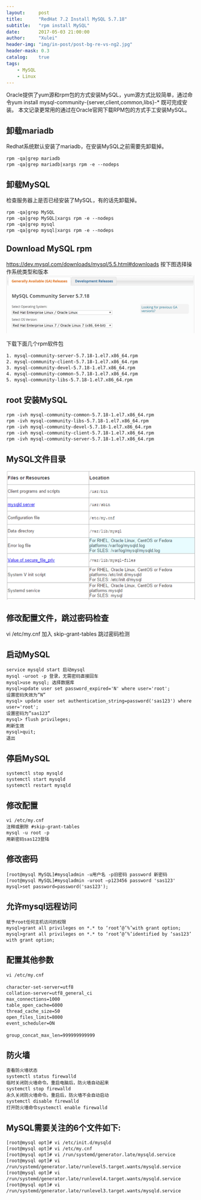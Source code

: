 ```yaml
---
layout:     post
title:      "RedHat 7.2 Install MySQL 5.7.18"
subtitle:   "rpm install MySQL"
date:       2017-05-03 21:00:00
author:     "Xulei"
header-img: "img/in-post/post-bg-re-vs-ng2.jpg"
header-mask: 0.3
catalog:    true
tags:
    - MySQL
    - Linux
---
```


> 
Oracle提供了yum源和rpm包的方式安装MySQL，yum源方式比较简单，通过命令yum install mysql-community-{server,client,common,libs}-* 既可完成安装。
本文记录更常用的通过在Oracle官网下载RPM包的方式手工安装MySQL。

## 卸载mariadb 
Redhat系统默认安装了mariadb，在安装MySQL之前需要先卸载掉。

```
rpm -qa|grep mariadb
rpm -qa|grep mariadb|xargs rpm -e --nodeps
```

## 卸载MySQL
检查服务器上是否已经安装了MySQL，有的话先卸载掉。

```
rpm -qa|grep MySQL
rpm -qa|grep MySQL|xargs rpm -e --nodeps
rpm -qa|grep mysql
rpm -qa|grep mysql|xargs rpm -e --nodeps
```

## Download MySQL rpm

https://dev.mysql.com/downloads/mysql/5.5.html#downloads
按下图选择操作系统类型和版本
![](/img/in-post/2017-05-03/download-mysql.png)

下载下面几个rpm软件包

```
1. mysql-community-server-5.7.18-1.el7.x86_64.rpm
2. mysql-community-client-5.7.18-1.el7.x86_64.rpm
3. mysql-community-devel-5.7.18-1.el7.x86_64.rpm
4. mysql-community-common-5.7.18-1.el7.x86_64.rpm
5. mysql-community-libs-5.7.18-1.el7.x86_64.rpm
```

## root 安装MySQL

```
rpm -ivh mysql-community-common-5.7.18-1.el7.x86_64.rpm
rpm -ivh mysql-community-libs-5.7.18-1.el7.x86_64.rpm
rpm -ivh mysql-community-devel-5.7.18-1.el7.x86_64.rpm
rpm -ivh mysql-community-client-5.7.18-1.el7.x86_64.rpm
rpm -ivh mysql-community-server-5.7.18-1.el7.x86_64.rpm

```

## MySQL文件目录
![](/img/in-post/2017-05-03/mysql-files.png)

## 修改配置文件，跳过密码检查
vi /etc/my.cnf
加入 skip-grant-tables
跳过密码检测

## 启动MySQL

```
service mysqld start 启动mysql
mysql -uroot -p 登录，无需密码直接回车
mysql>use mysql; 选择数据库
mysql>update user set password_expired='N' where user='root';
设置密码失效为”N”
mysql> update user set authentication_string=password('sas123') where user='root';
设置密码为”sas123”
mysql> flush privileges;
刷新生效
mysql>quit;
退出
```

## 停启MySQL

```
systemctl stop mysqld
systemctl start mysqld
systemctl restart mysqld
```

## 修改配置

```
vi /etc/my.cnf
注释或删除 #skip-grant-tables
mysql -u root -p
用新密码sas123登陆
```

## 修改密码

```
[root@mysql MySQL]#mysqladmin -u用户名 -p旧密码 password 新密码
[root@mysql MySQL]#mysqladmin -uroot –p123456 password 'sas123'
mysql>set password=password('sas123'); 
```

## 允许mysql远程访问

```
赋予root任何主机访问的权限
mysql>grant all privileges on *.* to ‘root’@’%’with grant option;
mysql>grant all privileges on *.* to ‘root’@’%’identified by ‘sas123’ with grant option;
```

## 配置其他参数

```
vi /etc/my.cnf

character-set-server=utf8
collation-server=utf8_general_ci
max_connections=1000
table_open_cache=6000
thread_cache_size=50
open_files_limit=8000
event_scheduler=ON
 
group_concat_max_len=999999999999
```

## 防火墙

```
查看防火墙状态
systemctl status firewalld
临时关闭防火墙命令。重启电脑后，防火墙自动起来
systemctl stop firewalld
永久关闭防火墙命令。重启后，防火墙不会自动启动
systemctl disable firewalld
打开防火墙命令systemctl enable firewalld
```

## MySQL需要关注的6个文件如下:

```
[root@mysql opt]# vi /etc/init.d/mysqld
[root@mysql opt]# vi /etc/my.cnf
[root@mysql opt]# vi /run/systemd/generator.late/mysqld.service
[root@mysql opt]# vi /run/systemd/generator.late/runlevel5.target.wants/mysqld.service
[root@mysql opt]# vi /run/systemd/generator.late/runlevel4.target.wants/mysqld.service
[root@mysql opt]# vi /run/systemd/generator.late/runlevel3.target.wants/mysqld.service
```


